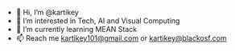 - 👋 Hi, I’m @kartikey
- 👀 I’m interested in Tech, AI and Visual Computing
- 🌱 I’m currently learning MEAN Stack
- 📫 Reach me kartikey101@gmail.com or kartikey@blackosf.com

<!---
imkartikey/imkartikey is a ✨ special ✨ repository because its `README.md` (this file) appears on your GitHub profile.
You can click the Preview link to take a look at your changes.
--->
